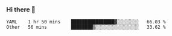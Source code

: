 ### Hi there 👋

<!--
**yeya24/yeya24** is a ✨ _special_ ✨ repository because its `README.md` (this file) appears on your GitHub profile.

Here are some ideas to get you started:

- 🔭 I’m currently working on ...
- 🌱 I’m currently learning ...
- 👯 I’m looking to collaborate on ...
- 🤔 I’m looking for help with ...
- 💬 Ask me about ...
- 📫 How to reach me: ...
- 😄 Pronouns: ...
- ⚡ Fun fact: ...
-->

<!--START_SECTION:waka-->

```text
YAML    1 hr 50 mins    ████████████████▓░░░░░░░░   66.03 %
Other   56 mins         ████████▒░░░░░░░░░░░░░░░░   33.62 %
```

<!--END_SECTION:waka-->
